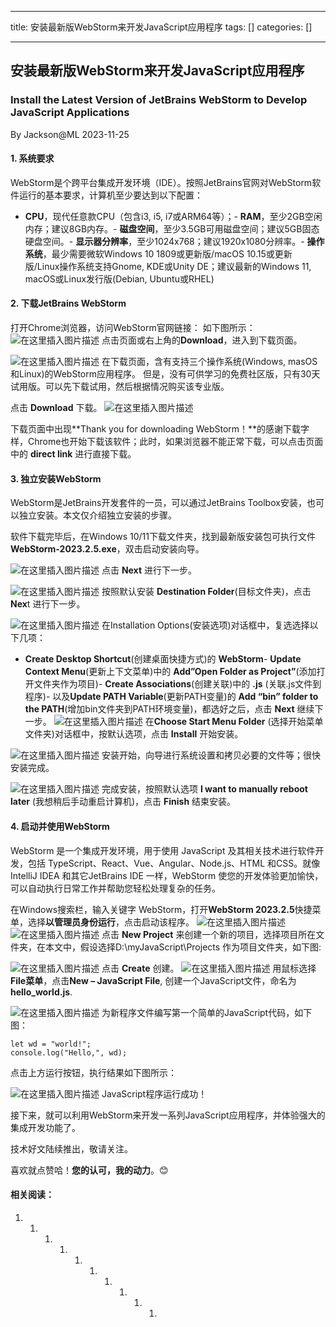 
--- 
title:  安装最新版WebStorm来开发JavaScript应用程序 
tags: []
categories: [] 

---
## 安装最新版WebStorm来开发JavaScript应用程序

### Install the Latest Version of JetBrains WebStorm to Develop JavaScript Applications

By Jackson@ML 2023-11-25

#### 1. 系统要求

WebStorm是个跨平台集成开发环境（IDE）。按照JetBrains官网对WebStorm软件运行的基本要求，计算机至少要达到以下配置：
- **CPU**，现代任意款CPU（包含i3, i5, i7或ARM64等）；- **RAM**，至少2GB空闲内存；建议8GB内存。- **磁盘空间**，至少3.5GB可用磁盘空间；建议5GB固态硬盘空间。- **显示器分辨率**，至少1024x768；建议1920x1080分辨率。- **操作系统**，最少需要微软Windows 10 1809或更新版/macOS 10.15或更新版/Linux操作系统支持Gnome, KDE或Unity DE；建议最新的Windows 11, macOS或Linux发行版(Debian, Ubuntu或RHEL)
#### 2. 下载JetBrains WebStorm

打开Chrome浏览器，访问WebStorm官网链接： 如下图所示： <img src="https://img-blog.csdnimg.cn/e0c96bdc8296439a981e59e22fba07a1.png" alt="在这里插入图片描述"> 点击页面或右上角的**Download**，进入到下载页面。

<img src="https://img-blog.csdnimg.cn/890ae258bd604cfc9f7e74014ba7560f.png" alt="在这里插入图片描述"> 在下载页面，含有支持三个操作系统(Windows, masOS和Linux)的WebStorm应用程序。 但是，没有可供学习的免费社区版，只有30天试用版。可以先下载试用，然后根据情况购买该专业版。

点击 **Download** 下载。 <img src="https://img-blog.csdnimg.cn/87843c26921d4bb79d11fc9911f00491.png" alt="在这里插入图片描述">

下载页面中出现**Thank you for downloading WebStorm！**的感谢下载字样，Chrome也开始下载该软件；此时，如果浏览器不能正常下载，可以点击页面中的 **direct link** 进行直接下载。

#### 3. 独立安装WebStorm

WebStorm是JetBrains开发套件的一员，可以通过JetBrains Toolbox安装，也可以独立安装。本文仅介绍独立安装的步骤。

软件下载完毕后，在Windows 10/11下载文件夹，找到最新版安装包可执行文件 **WebStorm-2023.2.5.exe**，双击启动安装向导。

<img src="https://img-blog.csdnimg.cn/99b2bf8dd236415787ccfe4111df2d7f.png" alt="在这里插入图片描述"> 点击 **Next** 进行下一步。

<img src="https://img-blog.csdnimg.cn/ce4d28dd21894116940485e289d85b46.png" alt="在这里插入图片描述"> 按照默认安装 **Destination Folder**(目标文件夹)，点击 **Nex**t 进行下一步。

<img src="https://img-blog.csdnimg.cn/057c725973854f1bad1e19149bb355af.png" alt="在这里插入图片描述"> 在Installation Options(安装选项)对话框中，复选选择以下几项：
- **Create Desktop Shortcut**(创建桌面快捷方式)的 **WebStorm**- **Update Context Menu**(更新上下文菜单)中的 **Add”Open Folder as Project”**(添加打开文件夹作为项目)- **Create Associations**(创建关联)中的 **.js** (关联.js文件到程序)- 以及**Update PATH Variable**(更新PATH变量)的 **Add “bin” folder to the PATH**(增加bin文件夹到PATH环境变量)，都选好之后，点击 **Next** 继续下一步。
<img src="https://img-blog.csdnimg.cn/d0245f4445a14798bcdacb23b260aa65.png" alt="在这里插入图片描述"> 在**Choose Start Menu Folder** (选择开始菜单文件夹)对话框中，按默认选项，点击 **Install** 开始安装。

<img src="https://img-blog.csdnimg.cn/228f846ac9cb4bdbb861e02d9f692db0.png" alt="在这里插入图片描述"> 安装开始，向导进行系统设置和拷贝必要的文件等；很快安装完成。

<img src="https://img-blog.csdnimg.cn/c118cd38fd234740b36267a7b414ad32.png" alt="在这里插入图片描述"> 完成安装，按照默认选项 **I want to manually reboot later** (我想稍后手动重启计算机)，点击 **Finish** 结束安装。

#### 4. 启动并使用WebStorm

>  
 WebStorm 是一个集成开发环境，用于使用 JavaScript 及其相关技术进行软件开发，包括 TypeScript、React、Vue、Angular、Node.js、HTML 和CSS。就像 IntelliJ IDEA 和其它JetBrains IDE 一样，WebStorm 使您的开发体验更加愉快，可以自动执行日常工作并帮助您轻松处理复杂的任务。 


在Windows搜索栏，输入关键字 WebStorm，打开**WebStorm 2023.2.5**快捷菜单，选择**以管理员身份运行**，点击启动该程序。 <img src="https://img-blog.csdnimg.cn/730cd457f4c948e391453181383a6e91.png" alt="在这里插入图片描述"> <img src="https://img-blog.csdnimg.cn/046e597ed32c48c0b7b19eaf710ea81e.png" alt="在这里插入图片描述"> 点击 **New Project** 来创建一个新的项目，选择项目所在文件夹，在本文中，假设选择D:\myJavaScript\Projects 作为项目文件夹，如下图:

<img src="https://img-blog.csdnimg.cn/947db4e105db4d66ac6f26c3f976b378.png" alt="在这里插入图片描述"> 点击 **Create** 创建。 <img src="https://img-blog.csdnimg.cn/00ab4866e951473cb5b167be4fa18626.png" alt="在这里插入图片描述"> 用鼠标选择**File菜单**，点击**New – JavaScript File**, 创建一个JavaScript文件，命名为**hello_world.js**.

<img src="https://img-blog.csdnimg.cn/3f56a67e68844b3bb5e1917eeb42dc40.png" alt="在这里插入图片描述"> 为新程序文件编写第一个简单的JavaScript代码，如下图：

```
let wd = "world!";
console.log("Hello,", wd);

```

点击上方运行按钮，执行结果如下图所示：

<img src="https://img-blog.csdnimg.cn/fc4f29648e424186aafccb1bb073feb7.png" alt="在这里插入图片描述"> JavaScript程序运行成功！

接下来，就可以利用WebStorm来开发一系列JavaScript应用程序，并体验强大的集成开发功能了。

技术好文陆续推出，敬请关注。

喜欢就点赞哈！**您的认可，我的动力**。😊

#### 相关阅读：
1. 1. 1. 1. 1. 1. 1. 1. 1. 1. 